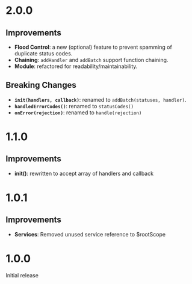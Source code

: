 # 2.0.0

## Improvements

* **Flood Control**: a new (optional) feature to prevent spamming of duplicate status codes.
* **Chaining**: `addHandler` and `addBatch` support function chaining.
* **Module**: refactored for readability/maintainability.

## Breaking Changes

* **`init(handlers, callback)`**: renamed to `addBatch(statuses, handler)`.
* **`handledErrorCodes()`**: renamed to `statusCodes()`
* **`onError(rejection)`**: renamed to `handle(rejection)`

# 1.1.0

## Improvements

* **init()**: rewritten to accept array of handlers and callback

# 1.0.1

## Improvements

* **Services**: Removed unused service reference to $rootScope

# 1.0.0

Initial release
